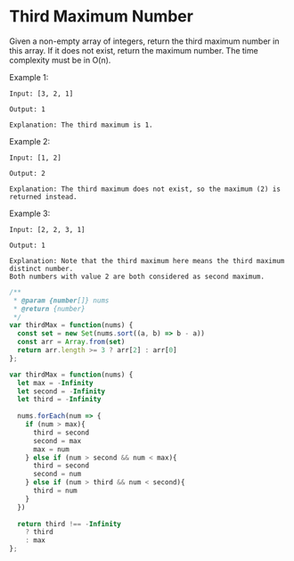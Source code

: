 # Third Maximum Number

Given a non-empty array of integers, return the third maximum number in this array. If it does not exist, return the maximum number. The time complexity must be in O(n).

Example 1:

    Input: [3, 2, 1]

    Output: 1

    Explanation: The third maximum is 1.

Example 2:

    Input: [1, 2]

    Output: 2

    Explanation: The third maximum does not exist, so the maximum (2) is returned instead.

Example 3:

    Input: [2, 2, 3, 1]

    Output: 1

    Explanation: Note that the third maximum here means the third maximum distinct number.
    Both numbers with value 2 are both considered as second maximum.


```JavaScript
/**
 * @param {number[]} nums
 * @return {number}
 */
var thirdMax = function(nums) {
  const set = new Set(nums.sort((a, b) => b - a))
  const arr = Array.from(set)
  return arr.length >= 3 ? arr[2] : arr[0]
};

var thirdMax = function(nums) {
  let max = -Infinity
  let second = -Infinity
  let third = -Infinity
  
  nums.forEach(num => {
    if (num > max){
      third = second
      second = max
      max = num
    } else if (num > second && num < max){
      third = second
      second = num
    } else if (num > third && num < second){
      third = num
    }
  })
  
  return third !== -Infinity 
    ? third 
    : max
};
```